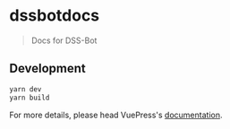 # dssbotdocs

> Docs for DSS-Bot

## Development

```bash
yarn dev
yarn build
```

For more details, please head VuePress's [documentation](https://v1.vuepress.vuejs.org/).

